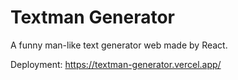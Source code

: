 # Textman Generator

A funny man-like text generator web made by React.

Deployment: https://textman-generator.vercel.app/
